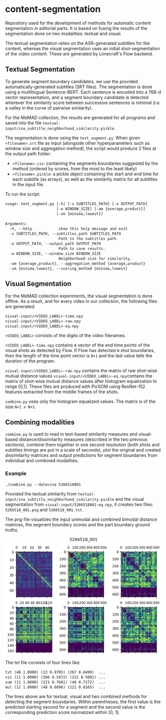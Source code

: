 # content-segmentation
Repository used for the development of methods for automatic content segmentation in editorial parts. It is based on fusing the results of the segmentation done on two modalities: textual and visual.

The textual segmentation relies on the ASR-generated subtitles for the content, whereas the visual segmentation uses an initial shot-segmentation of the video content. These are generated by Limecraft's Flow backend.


## Textual Segmentation

To generate segment boundary candidates, we use the provided automatically-generated subtitles (SRT files).
The segmentation is done using a multilingual Sentence-BERT. Each sentence is encoded into a 768-d vector representation, and a segment boundary candidate is detected wherever the similarity score between successive sentences is minimal (i.e. a valley in the curve of pairwise similarity).

For the MeMAD collection, the results are generated for all programs and saved into the file `textual-input/ina_subtitle_neighborhood_similarity.pickle`.


The segmentation is done using the `text_segment.py`. When given `<filename>.srt` file as input (alongside other hyperparameters such as window size and aggregation method), the script would produce 2 files at the output path folder:
* `<filename>.csv`: containing the segments boundaries suggested by the method (ordered by scores, from the most to the least likely)
* `<filename>.pickle`: a pickle object containing the start and end time for each subtitle (as arrays), as well as the similarity matrix for all subtitles in the input file.

To run the script:
```
usage: text_segment.py [-h] [-s SUBTITLES_PATH] [-o OUTPUT_PATH]
                       [-w WINDOW_SIZE] [-am {average,product}]
                       [-sm {minima,lowest}]

Arguments:
  -h, --help            show this help message and exit
  -s SUBTITLES_PATH, --subtitles_path SUBTITLES_PATH
                        Path to the subtitles path
  -o OUTPUT_PATH, --output_path OUTPUT_PATH
                        Path to save results.
  -w WINDOW_SIZE, --window_size WINDOW_SIZE
                        Neighborhood size for similarity.
  -am {average,product}, --aggregation_method {average,product}
  -sm {minima,lowest}, --scoring_method {minima,lowest}
```


## Visual Segmentation

For the MeMAD collection experiments, the visual segmentation is done offline. As a result, and for every video in our collection, the following files are generated:
```
visual-input/<VIDEO_LABEL>-time.npy
visual-input/<VIDEO_LABEL>-raw.npy
visual-input/<VIDEO_LABEL>-eq.npy
```

`<VIDEO_LABEL>` consists of the digits of the video filenames.

`<VIDEO_LABEL>-time.npy` contains a vector of the end time points of the visual shots as detected by Flow. If Flow has detected `N` shot boundaries, then the length of the time point vector is `N+1` and the last value tells the duration of the program.

`visual-input/<VIDEO_LABEL>-raw.npy` contains the matrix of raw shot-wise mutual distance values
`visual-input/<VIDEO_LABEL>-eq.npy`contains the matrix of shot-wise mutual distance values after histogram equalization to range [0,1].
These files are produced with PicSOM using ResNet-152 features extracted from the middle frames of the shots.

`combine.py` uses only the histogram equalized values. The matrix is of the size `N+1 x N+1`.



## Combining modalities

`combine.py` is used to read in text-based similarity measures and visual-based distance/dissimilarity measures (described in the two previous sections), combine them together in one second resolution (both shots and subtitles timings are put in a scale of seconds), plot the original and created dissimilarity matrices and output predictions for segment boundaries from individual and combined modalities.


### Example

```
./combine.py --data=ina 5266518001
```

Provided the textual similarity from `textual-input/ina_subtitle_neighborhood_similarity.pickle` and the visual segmentation from `visual-input/5266518001-eq.npy`, it creates two files: `5266518_001.png` and `5266518_001.txt`.

The png file visualizes the input unimodal and combined bimodal distance matrices, the segment boundary scores and the part boundary ground truths.

<div align="center"><img src="results/jorma/ina/5266518_001.png"></div>



The txt file consists of four lines like:
```
txt (48 1.0000) (13 0.9705) (267 0.8499)  ...
vis (11 1.0000) (266 0.5472) (221 0.5001) ...
sum (11 1.0000) (221 0.7681) (48 0.7172)  ...
mul (11 1.0000) (48 0.6896) (221 0.6165)  ...
```

The lines above are for textual, visual and two combined methods for detecting the segment boundaries.  Within parentheses, the first value is the predicted starting second for a segment and the second value is the corresponding prediction score normalized within [0, 1].
